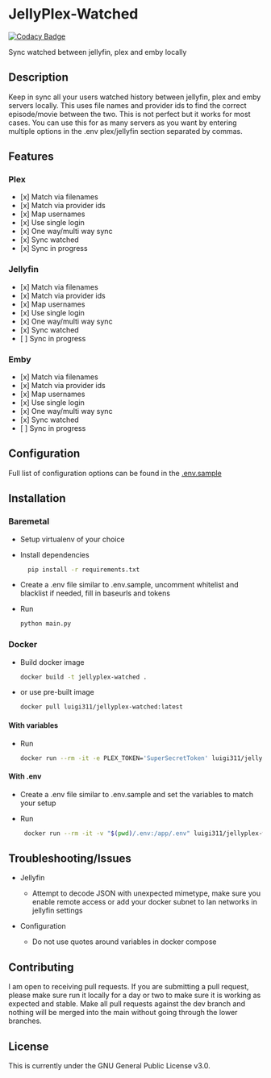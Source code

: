 # JellyPlex-Watched

[![Codacy Badge](https://app.codacy.com/project/badge/Grade/26b47c5db63942f28f02f207f692dc85)](https://www.codacy.com/gh/luigi311/JellyPlex-Watched/dashboard?utm_source=github.com\&utm_medium=referral\&utm_content=luigi311/JellyPlex-Watched\&utm_campaign=Badge_Grade)

Sync watched between jellyfin, plex and emby locally

## Description

Keep in sync all your users watched history between jellyfin, plex and emby servers locally. This uses file names and provider ids to find the correct episode/movie between the two. This is not perfect but it works for most cases. You can use this for as many servers as you want by entering multiple options in the .env plex/jellyfin section separated by commas.

## Features

### Plex

*   \[x] Match via filenames
*   \[x] Match via provider ids
*   \[x] Map usernames
*   \[x] Use single login
*   \[x] One way/multi way sync
*   \[x] Sync watched
*   \[x] Sync in progress

### Jellyfin

*   \[x] Match via filenames
*   \[x] Match via provider ids
*   \[x] Map usernames
*   \[x] Use single login
*   \[x] One way/multi way sync
*   \[x] Sync watched
*   \[ ] Sync in progress

### Emby

*   \[x] Match via filenames
*   \[x] Match via provider ids
*   \[x] Map usernames
*   \[x] Use single login
*   \[x] One way/multi way sync
*   \[x] Sync watched
*   \[ ] Sync in progress

## Configuration

Full list of configuration options can be found in the [.env.sample](.env.sample)

## Installation

### Baremetal

*   Setup virtualenv of your choice

*   Install dependencies

    ```bash
      pip install -r requirements.txt
    ```

*   Create a .env file similar to .env.sample, uncomment whitelist and blacklist if needed, fill in baseurls and tokens

*   Run

    ```bash
    python main.py
    ```

### Docker

*   Build docker image

    ```bash
    docker build -t jellyplex-watched .
    ```

*   or use pre-built image

    ```bash
    docker pull luigi311/jellyplex-watched:latest
    ```

#### With variables

*   Run

    ```bash
    docker run --rm -it -e PLEX_TOKEN='SuperSecretToken' luigi311/jellyplex-watched:latest
    ```

#### With .env

*   Create a .env file similar to .env.sample and set the variables to match your setup

*   Run

    ```bash
     docker run --rm -it -v "$(pwd)/.env:/app/.env" luigi311/jellyplex-watched:latest
    ```

## Troubleshooting/Issues

*   Jellyfin
    *   Attempt to decode JSON with unexpected mimetype, make sure you enable remote access or add your docker subnet to lan networks in jellyfin settings

*   Configuration
    *   Do not use quotes around variables in docker compose


## Contributing

I am open to receiving pull requests. If you are submitting a pull request, please make sure run it locally for a day or two to make sure it is working as expected and stable. Make all pull requests against the dev branch and nothing will be merged into the main without going through the lower branches.

## License

This is currently under the GNU General Public License v3.0.
